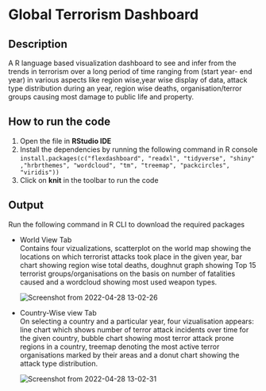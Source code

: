 # Global Terrorism Dashboard

## Description
A R language based visualization dashboard to see and infer from the trends in terrorism over a long period of time ranging from (start year- end year) in various aspects like region wise,year wise display of data, attack type distribution during an year, region wise deaths, organisation/terror groups causing most damage to public life and property.

## How to run the code
1. Open the file in **RStudio IDE**
2. Install the dependencies by running the following command in R console  
    `install.packages(c("flexdashboard", "readxl", "tidyverse", "shiny" ,"hrbrthemes", "wordcloud", "tm", "treemap", "packcircles", "viridis"))`
3. Click on **knit** in the toolbar to run the code

## Output
Run the following command in R CLI to download the required packages


- World View Tab  
    Contains four vizualizations, scatterplot on the world map showing the locations on which terrorist attacks took place in the given year, bar chart showing region wise total deaths, doughnut graph showing Top 15 terrorist groups/organisations on the basis on number of fatalities caused and a wordcloud showing most used weapon types.

    ![Screenshot from 2022-04-28 13-02-26](https://user-images.githubusercontent.com/60532223/165757304-0a60daff-5885-4409-8872-ab6fe94a225b.png)


- Country-Wise view Tab  
    On selecting a country and a particular year, four vizualisation appears: line chart which shows number of terror attack incidents over time for the given country, bubble chart showing most terror attack prone regions in a country, treemap denoting the most active terror organisations marked by their areas and a donut chart showing the attack type distribution.

    ![Screenshot from 2022-04-28 13-02-31](https://user-images.githubusercontent.com/60532223/165757323-d0ae2d45-1520-425b-9c6e-c772e4ab74fc.png)
